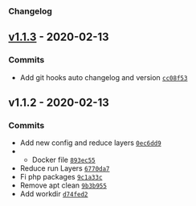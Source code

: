 ### Changelog

## [v1.1.3](https://github.com/igorgottschalg/php-environment/compare/v1.1.2...v1.1.3) - 2020-02-13

### Commits

- Add git hooks auto changelog and version [`cc08f53`](https://github.com/igorgottschalg/php-environment/commit/cc08f53802c91e64317d4ce8b0756d978705d6f3)

## v1.1.2 - 2020-02-13

### Commits

- Add new config and reduce layers [`0ec6dd9`](https://github.com/igorgottschalg/php-environment/commit/0ec6dd9112945be35b4dab1b41d125a7c5ad4a52)
- - Docker file [`893ec55`](https://github.com/igorgottschalg/php-environment/commit/893ec55d343dc2390725edfe60f018d6cdee6e1a)
- Reduce run Layers [`6770da7`](https://github.com/igorgottschalg/php-environment/commit/6770da7922ca513e975447db4f0c509f3f25f76e)
- Fi php packages [`9c1a33c`](https://github.com/igorgottschalg/php-environment/commit/9c1a33cd434281f6f64c12c8f237f81204cd127c)
- Remove apt clean [`9b3b955`](https://github.com/igorgottschalg/php-environment/commit/9b3b95597215714c134b3b84683984f8571ed499)
- Add workdir [`d74fed2`](https://github.com/igorgottschalg/php-environment/commit/d74fed20833fa1768765bd999cdb7a35b3965d9e)
